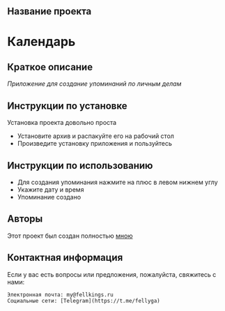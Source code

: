 ## Название проекта

# Календарь

## Краткое описание

*Приложение для создание упоминаний по личным делам*

## Инструкции по установке

Установка проекта довольно проста 

- Установите архив и распакуйте его на рабочий стол
- Произведите установку приложения и пользуйтесь

## Инструкции по использованию

- Для создания упоминания нажмите на плюс в левом нижнем углу
- Укажите дату и время
- Упоминание создано

## Авторы

Этот проект был создан полностью [мною](https://t.me/fellyga)

## Контактная информация

Если у вас есть вопросы или предложения, пожалуйста, свяжитесь с нами:

    Электронная почта: my@fellkings.ru
    Социальные сети: [Telegram](https://t.me/fellyga)